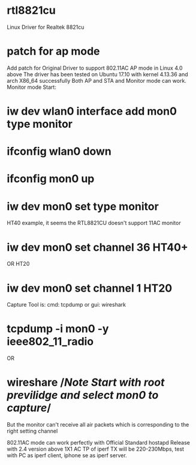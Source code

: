 # rtl8821cu
Linux Driver for Realtek 8821cu

# patch for ap mode
Add patch for Original Driver to support 802.11AC AP mode in Linux 4.0 above
The driver has been tested on Ubuntu 17.10 with kernel 4.13.36 and arch X86_64 successfully
Both AP and STA and Monitor mode can work.
Monitor mode Start:
# iw dev wlan0 interface add mon0 type monitor
# ifconfig wlan0 down
# ifconfig mon0 up
# iw dev mon0 set type monitor
HT40 example, it seems the RTL8821CU doesn't support 11AC monitor
# iw dev mon0 set channel 36 HT40+
OR HT20
# iw dev mon0 set channel 1 HT20
Capture Tool is: cmd: tcpdump or gui: wireshark
# tcpdump -i mon0 -y ieee802_11_radio 
OR
# wireshare     /*Note Start with root previlidge and select mon0 to capture*/
But the monitor can't receive all air packets which is corresponding to the right setting channel

802.11AC mode can work perfectly with Official Standard hostapd Release with 2.4 version above
1X1 AC TP of iperf TX will be 220-230Mbps, test with PC as iperf client, iphone se as iperf server.
